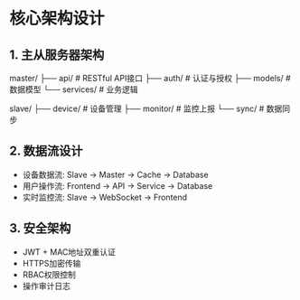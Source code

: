 # 核心架构设计

## 1. 主从服务器架构

master/
  ├── api/          # RESTful API接口
  ├── auth/         # 认证与授权
  ├── models/       # 数据模型
  └── services/     # 业务逻辑

slave/
  ├── device/       # 设备管理
  ├── monitor/      # 监控上报
  └── sync/         # 数据同步

## 2. 数据流设计

- 设备数据流: Slave -> Master -> Cache -> Database
- 用户操作流: Frontend -> API -> Service -> Database
- 实时监控流: Slave -> WebSocket -> Frontend

## 3. 安全架构

- JWT + MAC地址双重认证
- HTTPS加密传输
- RBAC权限控制
- 操作审计日志
